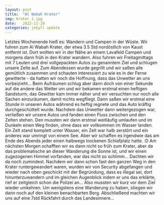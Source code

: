```yaml
---
layout: post
title:  "Al Wabah Krater"
img: Krater_1.jpg
date:   2022-11-19
categories: jekyll update
---
```


Letztes Wochenende hieß es: Wandern und Campen in der Wüste. Wir fuhren zum Al Wabah Krater, der etwa 3.5 Std nordöstlich von Kaust entfernt ist. Dort wollten wir in der Nähe an einem Lavafeld Campen und morgens dann früh in den Krater wandern. Also fuhren wir Freitagmittags mit 7 Leuten und drei vollgepackten Autos zu genanntem Ziel und schlugen unsere Zelte auf. Zum Abendessen wurde gegrillt und wir saßen alle gemütlich zusammen und schauten interessiert zu wie es in der Ferne gewitterte - da hatten wir noch die Hoffnung, dass das Unwetter an uns vorbeizieht... Beim Aufräumen schlug aber dann doch von einer Sekunde auf die andere das Wetter um und wir bekamen erstmal einen heftigen Sandsturm, das Gewitter kam immer näher und wir versuchten nur noch alle Sachen einzuräumen, damit nichts wegfliegt. Dann saßen wir erstmal eine Stunde in unseren Autos während es heftig regnete und das Auto kräftig durchgeschüttelt wurde. Nachdem das Unwetter dann weitergezogen war, verließen wir unsere Autos und fanden einen Fluss zwischen und den Zelten stehen. Den mussten wir dann erstmal weitläufig umlaufen und im Dunkeln einen Weg finden, ohne dass wir vollkommen im Wasser landen. Ein Zelt stand komplett unter Wasser, ein Zelt war halb zerstört und ein anderes war umringt von einem See. Aber wir schaffen es irgendwie das am Ende des Abends jeder einen halbwegs trockenen Schlafplatz hatte. :D
Am nächsten Morgen schafften wir es dann nicht so früh zum Krater, aber da das problematische an dieser Wanderung die Sonne ist, und wir einen zugezogenen Himmel vorfanden, war das nicht so schlimm... Dachten wir da noch zumindest.
Nachdem wir dann schon fast den ganzen Weg in den Krater runtergewandert waren, wurden wir von Security abgefangen und wieder nach oben geschickt mit der Begründung, dass es illegal sei, dort hinunterzuwandern und im gleichen Augenblick indem er uns das erklärte, rief er zeitgleich schon die Polizei an... Also mussten wir kurz vor dem Ziel wieder umkehren. Um wenigstens eine Wanderung zu haben, stiegen wir dann noch auf den kleinen benachbarten Berg. Abschließend machten wir uns auf eine 7std Rückfahrt durch das Landesinnere...
